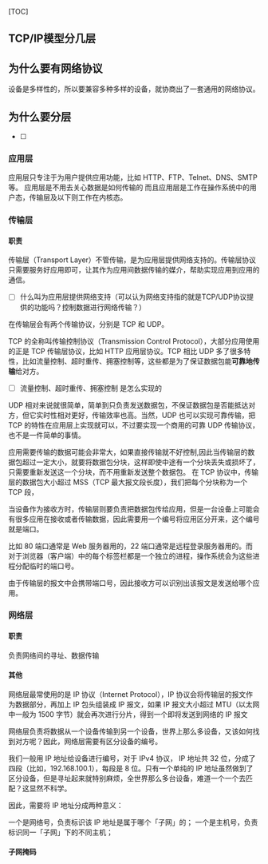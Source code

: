 [TOC]

## TCP/IP模型分几层

## 为什么要有网络协议
设备是多样性的，所以要兼容多种多样的设备，就协商出了一套通用的网络协议。

## 为什么要分层
- [ ] 

### 应用层
应用层只专注于为用户提供应用功能，比如 HTTP、FTP、Telnet、DNS、SMTP等。 
应用层是不用去关心数据是如何传输的
而且应用层是工作在操作系统中的用户态，传输层及以下则工作在内核态。

### 传输层
#### 职责
传输层（Transport Layer）不管传输，是为应用层提供网络支持的。传输层协议只需要服务好应用即可，让其作为应用间数据传输的媒介，帮助实现应用到应用的通信。
- [ ] 什么叫为应用层提供网络支持（可以认为网络支持指的就是TCP/UDP协议提供的功能吗？控制数据进行网络传输？）

在传输层会有两个传输协议，分别是 TCP 和 UDP。

TCP 的全称叫传输控制协议（Transmission Control Protocol），大部分应用使用的正是 TCP 传输层协议，比如 HTTP 应用层协议。TCP 相比 UDP 多了很多特性，比如流量控制、超时重传、拥塞控制等，这些都是为了保证数据包能**可靠地传输**给对方。
- [ ] 流量控制、超时重传、拥塞控制 是怎么实现的

UDP 相对来说就很简单，简单到只负责发送数据包，不保证数据包是否能抵达对方，但它实时性相对更好，传输效率也高。当然，UDP 也可以实现可靠传输，把 TCP 的特性在应用层上实现就可以，不过要实现一个商用的可靠 UDP 传输协议，也不是一件简单的事情。

应用需要传输的数据可能会非常大，如果直接传输就不好控制,因此当传输层的数据包超过一定大小，就要将数据包分块，这样即使中途有一个分块丢失或损坏了，只需要重新发送这一个分块，而不用重新发送整个数据包。
在 TCP 协议中，传输层的数据包大小超过 MSS（TCP 最大报文段长度），我们把每个分块称为一个 TCP 段，

当设备作为接收方时，传输层则要负责把数据包传给应用，但是一台设备上可能会有很多应用在接收或者传输数据，因此需要用一个编号将应用区分开来，这个编号就是端口。

比如 80 端口通常是 Web 服务器用的，22 端口通常是远程登录服务器用的。而对于浏览器（客户端）中的每个标签栏都是一个独立的进程，操作系统会为这些进程分配临时的端口号。

由于传输层的报文中会携带端口号，因此接收方可以识别出该报文是发送给哪个应用。

### 网络层
#### 职责
负责网络间的寻址、数据传输
#### 其他
网络层最常使用的是 IP 协议（Internet Protocol），IP 协议会将传输层的报文作为数据部分，再加上 IP 包头组装成 IP 报文，如果 IP 报文大小超过 MTU（以太网中一般为 1500 字节）就会再次进行分片，得到一个即将发送到网络的 IP 报文

网络层负责将数据从一个设备传输到另一个设备，世界上那么多设备，又该如何找到对方呢？因此，网络层需要有区分设备的编号。

我们一般用 IP 地址给设备进行编号，对于 IPv4 协议， IP 地址共 32 位，分成了四段（比如，192.168.100.1），每段是 8 位。只有一个单纯的 IP 地址虽然做到了区分设备，但是寻址起来就特别麻烦，全世界那么多台设备，难道一个一个去匹配？这显然不科学。

因此，需要将 IP 地址分成两种意义：

一个是网络号，负责标识该 IP 地址是属于哪个「子网」的；
一个是主机号，负责标识同一「子网」下的不同主机；

#### 子网掩码